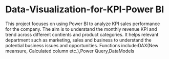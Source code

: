 # Data-Visualization-for-KPI-Power BI
This project focuses on using Power BI to analyze KPI sales performance for the company. The aim is to understand the monthly revenue KPI and trend across different contients and product categories. It helps relevant department such as marketing, sales and business to understand the potential business issues and opportunities.
Functions include:DAX(New meansure, Calculated column etc.),Power Query,DataModels
